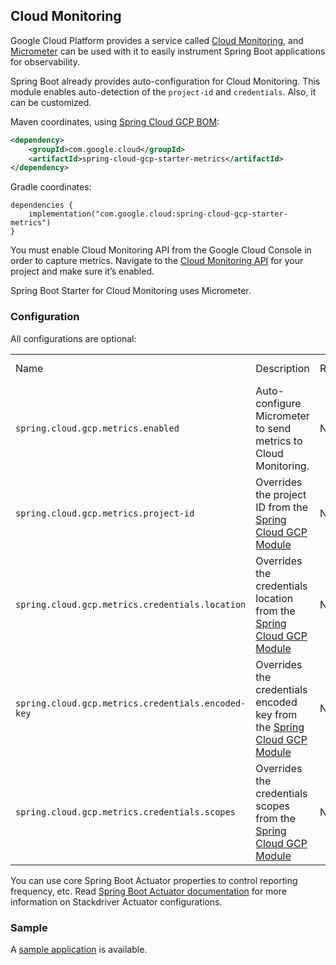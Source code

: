## Cloud Monitoring

Google Cloud Platform provides a service called [Cloud
Monitoring](https://cloud.google.com/monitoring/), and
[Micrometer](https://micrometer.io/docs/registry/stackdriver) can be
used with it to easily instrument Spring Boot applications for
observability.

Spring Boot already provides auto-configuration for Cloud Monitoring.
This module enables auto-detection of the `project-id` and
`credentials`. Also, it can be customized.

Maven coordinates, using [Spring Cloud GCP
BOM](getting-started.xml#bill-of-materials):

``` xml
<dependency>
    <groupId>com.google.cloud</groupId>
    <artifactId>spring-cloud-gcp-starter-metrics</artifactId>
</dependency>
```

Gradle coordinates:

    dependencies {
        implementation("com.google.cloud:spring-cloud-gcp-starter-metrics")
    }

You must enable Cloud Monitoring API from the Google Cloud Console in
order to capture metrics. Navigate to the [Cloud Monitoring
API](https://console.cloud.google.com/apis/api/monitoring.googleapis.com/overview)
for your project and make sure it’s enabled.

Spring Boot Starter for Cloud Monitoring uses Micrometer.

### Configuration

All configurations are optional:

|                                                    |                                                                                                  |          |               |
| -------------------------------------------------- | ------------------------------------------------------------------------------------------------ | -------- | ------------- |
| Name                                               | Description                                                                                      | Required | Default value |
| `spring.cloud.gcp.metrics.enabled`                 | Auto-configure Micrometer to send metrics to Cloud Monitoring.                                   | No       | `true`        |
| `spring.cloud.gcp.metrics.project-id`              | Overrides the project ID from the [Spring Cloud GCP Module](#spring-cloud-gcp-core)              | No       |               |
| `spring.cloud.gcp.metrics.credentials.location`    | Overrides the credentials location from the [Spring Cloud GCP Module](#spring-cloud-gcp-core)    | No       |               |
| `spring.cloud.gcp.metrics.credentials.encoded-key` | Overrides the credentials encoded key from the [Spring Cloud GCP Module](#spring-cloud-gcp-core) | No       |               |
| `spring.cloud.gcp.metrics.credentials.scopes`      | Overrides the credentials scopes from the [Spring Cloud GCP Module](#spring-cloud-gcp-core)      | No       |               |

You can use core Spring Boot Actuator properties to control reporting
frequency, etc. Read [Spring Boot Actuator
documentation](https://docs.spring.io/spring-boot/docs/current/reference/htmlsingle/#production-ready-metrics-export-stackdriver)
for more information on Stackdriver Actuator configurations.

### Sample

A [sample
application](https://github.com/GoogleCloudPlatform/spring-cloud-gcp/tree/main/spring-cloud-gcp-samples/spring-cloud-gcp-metrics-sample)
is available.
